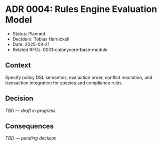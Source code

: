 # ADR 0004: Rules Engine Evaluation Model

- Status: Planned
- Deciders: Tobias Harnickell
- Date: 2025-09-21
- Related RFCs: 0001-colonycore-base-module

## Context
Specify policy DSL semantics, evaluation order, conflict resolution, and transaction integration for species and compliance rules.

## Decision
_TBD — draft in progress._

## Consequences
_TBD — pending decision._
